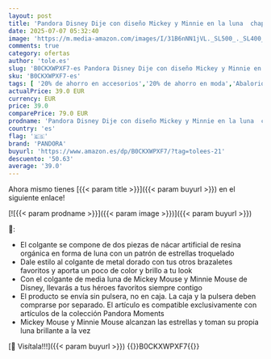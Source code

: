 ```yaml
---
layout: post
title: 'Pandora Disney Dije con diseño Mickey y Minnie en la luna  chapado en oro de 14 quilates con cristal azul auténtico y madreperla artificial de biorresina azul'
date: 2025-07-07 05:32:40
image: 'https://m.media-amazon.com/images/I/31B6nNN1jVL._SL500_._SL400_.jpg'
comments: true
category: ofertas
author: 'tole.es'
slug: 'B0CKXWPXF7-es Pandora Disney Dije con diseño Mickey y Minnie en la luna...'
sku: 'B0CKXWPXF7-es'
tags: [ '20% de ahorro en accesorios','20% de ahorro en moda','Abalorios para mujer','Arborist Merchandising Root','Dijes para mujer','Joyería para mujer','Joyería: -10% adicional en una selección de Moda','Moda','Moda Mujer','Prime Student -10% adicional en una selección de Moda','Self Service','Special Features Stores','Top Brands Fashion Selection','c8538d25-3af9-48d3-aeff-5f3ce5572a36_0','c8538d25-3af9-48d3-aeff-5f3ce5572a36_2101','c8538d25-3af9-48d3-aeff-5f3ce5572a36_4801','c8538d25-3af9-48d3-aeff-5f3ce5572a36_8301','pandora','🇪🇸', ]
actualPrice: 39.0 EUR
currency: EUR
price: 39.0
comparePrice: 79.0 EUR
prodname: 'Pandora Disney Dije con diseño Mickey y Minnie en la luna  chapado en oro de 14 quilates con cristal azul auténtico y madreperla artificial de biorresina azul'
country: 'es'
flag: '🇪🇸'
brand: 'PANDORA'
buyurl: 'https://www.amazon.es/dp/B0CKXWPXF7/?tag=tolees-21'
descuento: '50.63'
average: '39.0'
---
```


Ahora mismo tienes [{{< param title >}}]({{< param buyurl >}}) en el siguiente enlace!

[![{{< param prodname >}}]({{< param image >}})]({{< param buyurl >}})

🔎:

- El colgante se compone de dos piezas de nácar artificial de resina orgánica en forma de luna con un patrón de estrellas troquelado
- Dale estilo al colgante de metal dorado con tus otros brazaletes favoritos y aporta un poco de color y brillo a tu look
- Con el colgante de media luna de Mickey Mouse y Minnie Mouse de Disney, llevarás a tus héroes favoritos siempre contigo
- El producto se envía sin pulsera, no en caja. La caja y la pulsera deben comprarse por separado. El artículo es compatible exclusivamente con artículos de la colección Pandora Moments
- Mickey Mouse y Minnie Mouse alcanzan las estrellas y toman su propia luna brillante a la vez

[🛒 Visítala!!!]({{< param buyurl >}})
{{<world>}}B0CKXWPXF7{{</world>}}
